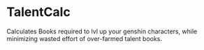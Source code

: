 # TalentCalc
 Calculates Books required to lvl up your genshin characters, while minimizing wasted effort of over-farmed talent books.
